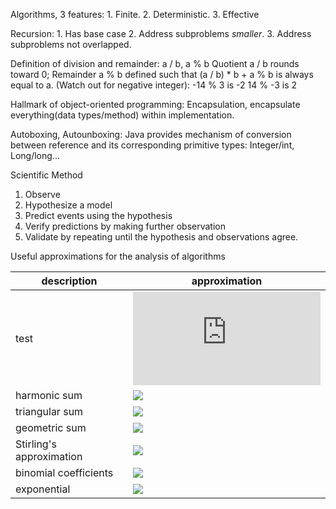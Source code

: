 Algorithms, 3 features:
    1. Finite.
    2. Deterministic.
    3. Effective

Recursion:
    1. Has base case
    2. Address subproblems *smaller*.
    3. Address subproblems not overlapped.

Definition of division and remainder:
a / b, a % b
Quotient a / b rounds toward 0;
Remainder a % b defined such that (a / b) * b + a % b is always equal to a.
(Watch out for negative integer):
-14 % 3 is -2
14 % -3 is 2

Hallmark of object-oriented programming: Encapsulation, encapsulate everything(data types/method) within implementation.

Autoboxing, Autounboxing:
Java provides mechanism of conversion between reference and its corresponding primitive types:
Integer/int, Long/long...

Scientific Method
1. Observe
2. Hypothesize a model
3. Predict events using the hypothesis
4. Verify predictions by making further observation
5. Validate by repeating until the hypothesis and observations agree.

Useful approximations for the analysis of algorithms

description|approximation
----|----
test|![](http://latex.codecogs.com/svg.latex?H_%7BN%7D=1+%5Cfrac%7B1%7D%7B2%7D+%5Cfrac%7B1%7D%7B3%7D+%5Cfrac%7B1%7D%7B4%7D+%5Ccdots%20+%5Cfrac%7B1%7D%7BN%7D%5Csim%20%5Cln%20N)
harmonic sum|<img src="http://latex.codecogs.com/svg.latex?H_{N}=1+\frac{1}{2}+\frac{1}{3}+\frac{1}{4}+\cdots +\frac{1}{N}\sim \ln N" border="0"/>
triangular sum|<img src="http://latex.codecogs.com/svg.latex?1+2+3+4+\cdots +N\sim \frac{N^{2}}{2}" border="0"/>
geometric sum|<img src="http://latex.codecogs.com/svg.latex?1+2+4+8+\cdots +N=2N-1\sim 2N \; when N=2^{n}" border="0"/>
Stirling's approximation|<img src="http://latex.codecogs.com/svg.latex?\lg N!=\lg 1+ \lg 2+ \lg 3 + \lg 4 + \cdots + \lg N \sim N\lg N" border="0"/>
binomial coefficients|<img src="http://latex.codecogs.com/svg.latex?\binom{N}{k} \sim \frac{N^{k}}{k!} \; when\; k\; is\; a\; small\; constant" border="0"/>
exponential|<img src="http://latex.codecogs.com/svg.latex?\left(1-\frac{1}{x} \right )^{x}\sim \frac{1}{\mathrm{e}}" border="0"/>






